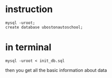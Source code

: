 # instruction
````
mysql -uroot;
create database ubostonautoschool;
````
# in terminal
````
mysql -uroot < init_db.sql
````
then you get all the basic information about data
